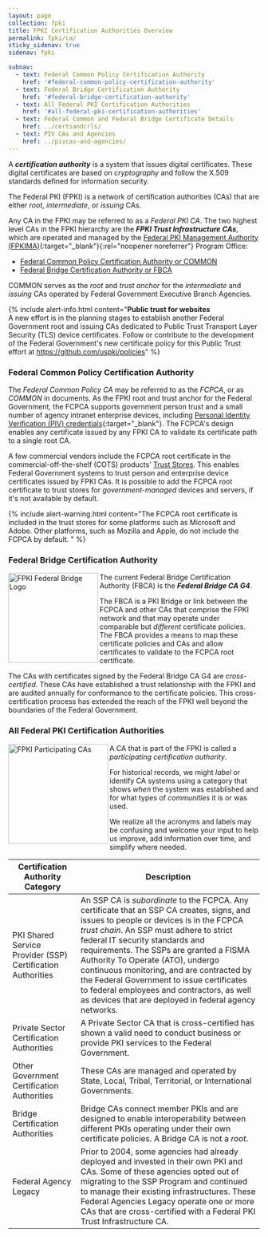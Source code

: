 ```yaml
---
layout: page
collection: fpki
title: FPKI Certification Authorities Overview
permalink: fpki/ca/
sticky_sidenav: true
sidenav: fpki

subnav:
  - text: Federal Common Policy Certification Authority
    href: '#federal-common-policy-certification-authority'
  - text: Federal Bridge Certification Authority
    href: '#federal-bridge-certification-authority'
  - text: All Federal PKI Certification Authorities
    href: '#all-federal-pki-certification-authorities'
  - text: Federal Common and Federal Bridge Certificate Details
    href: ../certsandcrls/
  - text: PIV CAs and Agencies
    href: ../pivcas-and-agencies/
---
```


A **_certification authority_** is a system that issues digital certificates. These digital certificates are based on _cryptography_ and follow the X.509 standards defined for information security.

The Federal PKI (FPKI) is a network of certification authorities (CAs) that are either _root_, _intermediate_, or _issuing_ CAs.

Any CA in the FPKI may be referred to as a _Federal PKI CA_. The two highest level CAs in the FPKI hierarchy are the **_FPKI Trust Infrastructure CAs_**, which are operated and managed by the [Federal PKI Management Authority (FPKIMA)](https://www.idmanagement.gov/community/fpkima/){:target="_blank"}{:rel="noopener noreferrer"} Program Office:

- [Federal Common Policy Certification Authority or COMMON](#federal-common-policy-certification-authority)
- [Federal Bridge Certification Authority or FBCA](#federal-bridge-certification-authority)

COMMON serves as the _root_ and _trust anchor_ for the _intermediate_ and _issuing_ CAs operated by Federal Government Executive Branch Agencies.

{% include alert-info.html content="<strong>Public trust for websites</strong><br>A new effort is in the planning stages to establish another Federal Government root and issuing CAs dedicated to Public Trust Transport Layer Security (TLS) device certificates. Follow or contribute to the development of the Federal Government's new certificate policy for this Public Trust effort at https://github.com/uspki/policies" %}

### Federal Common Policy Certification Authority

The _Federal Common Policy CA_ may be referred to as the _FCPCA_, or as _COMMON_ in documents. As the FPKI root and trust anchor for the Federal Government, the FCPCA supports government person trust and a small number of agency intranet enterprise devices, including [Personal Identity Verification (PIV) credentials](../../piv/intro-piv#what-is-piv){:target="_blank"}. The FCPCA's design enables any certificate issued by any FPKI CA to validate its certificate path to a single root CA.

A few commercial vendors include the FCPCA root certificate in the commercial-off-the-shelf (COTS) products' [Trust Stores](../trust-stores/). This enables Federal Government systems to trust person and enterprise device certificates issued by FPKI CAs. It is possible to add the FCPCA root certificate to trust stores for _government-managed_ devices and servers, if it's not available by default.

{% include alert-warning.html content="The FCPCA root certificate is included in the trust stores for some platforms such as Microsoft and Adobe. Other platforms, such as Mozilla and Apple, do not include the FCPCA by default. " %}

### Federal Bridge Certification Authority

<img src="../../assets/fpki/intro_fbca-logo.png" alt="FPKI Federal Bridge Logo" width="180" align="left">

The current Federal Bridge Certification Authority (FBCA) is the _**Federal Bridge CA G4**_.

The FBCA is a PKI Bridge or link between the FCPCA and other CAs that comprise the FPKI network and that may operate under comparable but _different_ certificate policies. The FBCA provides a means to map these certificate policies and CAs and allow certificates to validate to the FCPCA root certificate.
  
The CAs with certificates signed by the Federal Bridge CA G4 are _cross-certified_. These CAs have established a trust relationship with the FPKI and are audited annually for conformance to the certificate policies. This cross-certification process has extended the reach of the FPKI well beyond the boundaries of the Federal Government.

### All Federal PKI Certification Authorities

<img src="../../assets/fpki/intro_participatingCAsV3.png" alt="FPKI Participating CAs" width="200" align="left">


A CA that is part of the FPKI is called a _participating certification authority_. 

For historical records, we might _label_ or identify CA systems using a category that shows _when_ the system was established and for what types of _communities_ it is or was used. 

We realize all the acronyms and labels may be confusing and welcome your input to help us improve, add information over time, and simplify where needed. 


|**Certification Authority Category**|**Description**|
|-----------|---------------|
| PKI Shared Service Provider (SSP) Certification Authorities | An SSP CA is *subordinate* to the FCPCA.  Any certificate that an SSP CA creates, signs, and issues to people or devices is in the FCPCA _trust chain_. An SSP must adhere to strict federal IT security standards and requirements.  The SSPs are granted a FISMA Authority To Operate (ATO), undergo continuous monitoring, and are contracted by the Federal Government to issue certificates to federal employees and contractors, as well as devices that are deployed in federal agency networks. |
| Private Sector Certification Authorities | A Private Sector CA that is cross-certified has shown a valid need to conduct business or provide PKI services to the Federal Government. |
| Other Government Certification Authorities | These CAs are managed and operated by State, Local, Tribal, Territorial, or International Governments. |
| Bridge Certification Authorities | Bridge CAs connect member PKIs and are designed to enable interoperability between different PKIs operating under their own certificate policies. A Bridge CA is not a _root_. |
| Federal Agency Legacy | Prior to 2004, some agencies had already deployed and invested in their own PKI and CAs. Some of these agencies opted out of migrating to the SSP Program and continued to manage their existing infrastructures. These Federal Agencies Legacy operate one or more CAs that are cross-certified with a Federal PKI Trust Infrastructure CA.|
